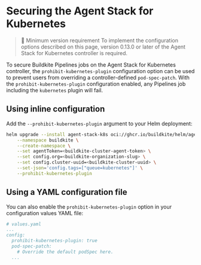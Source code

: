 # Securing the Agent Stack for Kubernetes

> 📘 Minimum version requirement
> To implement the configuration options described on this page, version 0.13.0 or later of the Agent Stack for Kubernetes controller is required.

To secure Buildkite Pipelines jobs on the Agent Stack for Kubernetes controller, the `prohibit-kubernetes-plugin` configuration option can be used to prevent users from overriding a controller-defined `pod-spec-patch`. With the `prohibit-kubernetes-plugin` configuration enabled, any Pipelines job including the `kubernetes` plugin will fail.

## Using inline configuration

Add the `--prohibit-kubernetes-plugin` argument to your Helm deployment:

```bash
helm upgrade --install agent-stack-k8s oci://ghcr.io/buildkite/helm/agent-stack-k8s \
    --namespace buildkite \
    --create-namespace \
    --set agentToken=<buildkite-cluster-agent-token> \
    --set config.org=<buildkite-organization-slug> \
    --set config.cluster-uuid=<buildkite-cluster-uuid> \
    --set-json='config.tags=["queue=kubernetes"]' \
    --prohibit-kubernetes-plugin
```

## Using a YAML configuration file

You can also enable the `prohibit-kubernetes-plugin` option in your configuration values YAML file:

```yaml
# values.yaml
...
config:
  prohibit-kubernetes-plugin: true
  pod-spec-patch:
    # Override the default podSpec here.
  ...
```
